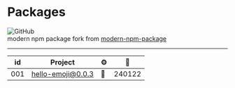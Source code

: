 # Packages

![GitHub](https://img.shields.io/github/license/clarkio/simple-npm-package)  
modern npm package fork from [modern-npm-package](https://github.com/snyk-snippets/modern-npm-package)

---

| id  | Project | ⚙️  | 📅     |
| --- | ------- | --- | ------ |
| 001 | [hello-emoji@0.0.3](https://www.npmjs.com/package/hello-emoji) | 🐣  | 240122 |
